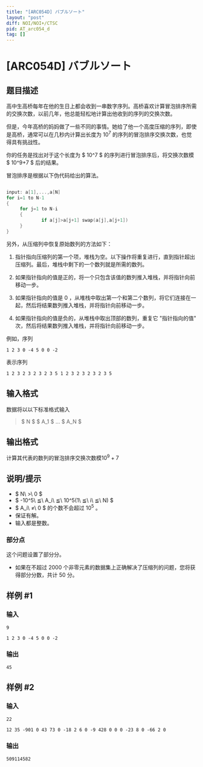 ```yaml
---
title: "[ARC054D] バブルソート"
layout: "post"
diff: NOI/NOI+/CTSC
pid: AT_arc054_d
tag: []
---
```


# [ARC054D] バブルソート

## 题目描述

高中生高桥每年在他的生日上都会收到一串数字序列。高桥喜欢计算冒泡排序所需的交换次数，以前几年，他总能轻松地计算出他收到的序列的交换次数。

但是，今年高桥的妈妈做了一些不同的事情。她给了他一个高度压缩的序列，即使是高桥，通常可以在几秒内计算出长度为 $10^7$ 的序列的冒泡排序交换次数，也觉得具有挑战性。

你的任务是找出对于这个长度为 $ 10^7 $ 的序列进行冒泡排序后，将交换次数模 $ 10^9+7 $ 后的结果。

冒泡排序是根据以下伪代码给出的算法。
```cpp

input: a[1],...,a[N]
for i=1 to N-1
{
     for j=1 to N-i
     {
             if a[j]>a[j+1] swap(a[j],a[j+1])
     }
}
```
另外，从压缩列中恢复原始数列的方法如下：

1. 指针指向压缩列的第一个项，堆栈为空。以下操作将重复进行，直到指针超出压缩列。最后，堆栈中剩下的一个数列就是所需的数列。
1. 如果指针指向的值是正的，将一个只包含该值的数列推入堆栈，并将指针向前移动一步。
1. 如果指针指向的值是 $0$ ，从堆栈中取出第一个和第二个数列，将它们连接在一起，然后将结果数列推入堆栈，并将指针向前移动一步。

1. 如果指针指向的值是负的，从堆栈中取出顶部的数列，重复它 "指针指向的值" 次，然后将结果数列推入堆栈，并将指针向前移动一步。

例如，序列
```
1 2 3 0 -4 5 0 0 -2
```
表示序列

```
1 2 3 2 3 2 3 2 3 5 1 2 3 2 3 2 3 2 3 5
```

## 输入格式

数据将以以下标准格式输入

> $ N $ $ A_1 $ ... $ A_N $

## 输出格式

计算其代表的数列的冒泡排序交换次数模$10^9+7$

## 说明/提示

- $ N\ >\ 0 $
- $ -10^5\ ≦\ A_i\ ≦\ 10^5(1\ ≦\ i\ ≦\ N) $
- $ A_i\ ≠\ 0 $ 的个数不会超过 $10^5$  。
- 保证有解。
- 输入都是整数。

### 部分点

这个问题设置了部分分。

- 如果在不超过 $2000$ 个非零元素的数据集上正确解决了压缩列的问题，您将获得部分分数，共计 $50$ 分。

## 样例 #1

### 输入

```
9
1 2 3 0 -4 5 0 0 -2
```

### 输出

```
45
```

## 样例 #2

### 输入

```
22
12 35 -901 0 43 73 0 -18 2 6 0 -9 428 0 0 0 -23 8 0 -66 2 0
```

### 输出

```
509114582
```

